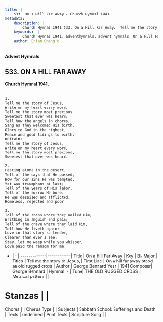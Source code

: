 ```yaml
---
title: |
    533. On a Hill Far Away - Church Hymnal 1941
metadata:
    description: |
        Church Hymnal 1941 533. On a Hill Far Away.  Tell me the story of Jesus,  Write on my heart every word,  Tell me the story most precious  Sweetest that ever was heard;  Tell how the angels in chorus,  Sang as they welcomed His birth.  Glory to God in the highest,  Peace and good tidings to earth.  
    keywords:  |
        Church Hymnal 1941, adventhymnals, advent hymnals, On a Hill Far Away, On a hill far away stood an old rugged cross. Tell me the story of Jesus, 
    author: Brian Onang'o
---
```


#### Advent Hymnals
## 533. ON A HILL FAR AWAY
####  Church Hymnal 1941,

```txt

1.
Tell me the story of Jesus, 
Write on my heart every word, 
Tell me the story most precious 
Sweetest that ever was heard; 
Tell how the angels in chorus, 
Sang as they welcomed His birth. 
Glory to God in the highest, 
Peace and good tidings to earth. 
Refrain:
Tell me the story of Jesus, 
Write on my heart every word, 
Tell me the story most precious, 
Sweetest that ever was heard. 

2.
Fasting alone in the desert, 
Tell of the days that He passed, 
How for our sins He was tempted, 
Yet was triumphant at last; 
Tell of the years of His labor, 
Tell of the sorrow He bore. 
He was despised and afflicted, 
Homeless, rejected and poor. 

3.
Tell of the cross where they nailed Him, 
Writhing in anguish and pain; 
Tell of the grave where they laid Him, 
Tell how He liveth again; 
Love in that story so tender, 
Clearer than ever I see; 
Stay, let me weep while you whisper, 
Love paid the ransom for me.

```

- |   -  |
-------------|------------|
Title | On a Hill Far Away |
Key | B♭ Major |
Titles | Tell me the story of Jesus,  |
First Line | On a hill far away stood an old rugged cross |
Author | George Bennard
Year | 1941
Composer| George Bennard |
Hymnal|  - |
Tune| THE OLD RUGGED CROSS |
Metrical pattern | |
# Stanzas |  |
Chorus |  |
Chorus Type |  |
Subjects | Sabbath School: Sufferings and Death |
Texts | undefined |
Print Texts | 
Scripture Song |  |
    
